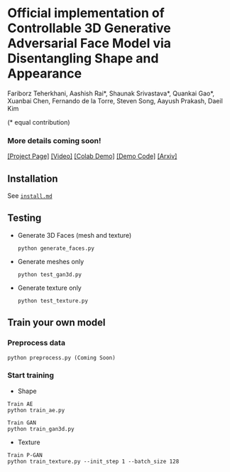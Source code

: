 
# Official implementation of Controllable 3D Generative Adversarial Face Model via Disentangling Shape and Appearance

Fariborz Teherkhani, Aashish Rai*, Shaunak Srivastava*, Quankai Gao*, Xuanbai Chen, Fernando de la Torre, Steven Song, Aayush Prakash, Daeil Kim

(* equal contribution)

### More details coming soon!


[[Project Page]](https://aashishrai3799.github.io/3DFaceCAM) [[Video]](#) [[Colab Demo]](#) [[Demo Code]](#) [[Arxiv]](#) 


## Installation 
See [`install.md`](docs/install.md)

## Testing

- Generate 3D Faces (mesh and texture)
    ```
    python generate_faces.py
    ```
    
- Generate meshes only
    ```
    python test_gan3d.py
    ```
    
- Generate texture only
    ```
    python test_texture.py
    ```

## Train your own model

### Preprocess data
    
    python preprocess.py (Coming Soon)
    

### Start training

- Shape
```
Train AE
python train_ae.py 
```
```
Train GAN
python train_gan3d.py 
```

- Texture
```
Train P-GAN
python train_texture.py --init_step 1 --batch_size 128
```




